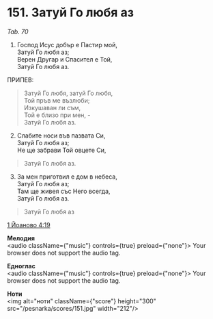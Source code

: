 # 151. Затуй Го любя аз

_Tab. 70_

1. Господ Исус добър е Пастир мой,  
Затуй Го любя аз;  
Верен Другар и Спасител е Той,  
Затуй Го любя аз.  

ПРИПЕВ:  

> Затуй Го любя, затуй Го любя,  
> Той пръв ме възлюби;  
> Изкушаван ли съм,  
> Той е близо при мен, -  
> Затуй Го любя аз.  

2. Слабите носи във пазвата Си,  
Затуй Го любя аз;  
Не ще забрави Той овцете Си,  

> Затуй Го любя аз.  

3. За мен приготвил е дом в небеса,  
Затуй Го любя аз;  
Там ще живея със Него всегда,  
Затуй Го любя аз.  

> Затуй Го любя аз

[1 Йоаново 4:19](http://biblia.bg/index.php?k=48&g=4&s=19)

**Мелодия**  
<audio className={"music"} controls={true} preload={"none"}>
    <source src="/pesnarka/mp3/151.mp3" type="audio/mpeg"/>
    Your browser does not support the audio tag.
</audio>

**Едноглас**  
<audio className={"music"} controls={true} preload={"none"}>
    <source src="/pesnarka/transp/151.mp3" type="audio/mpeg"/>
    Your browser does not support the audio tag.
</audio>

**Ноти**  
<img alt="ноти" className={"score"} height="300" src="/pesnarka/scores/151.jpg" width="212"/>

